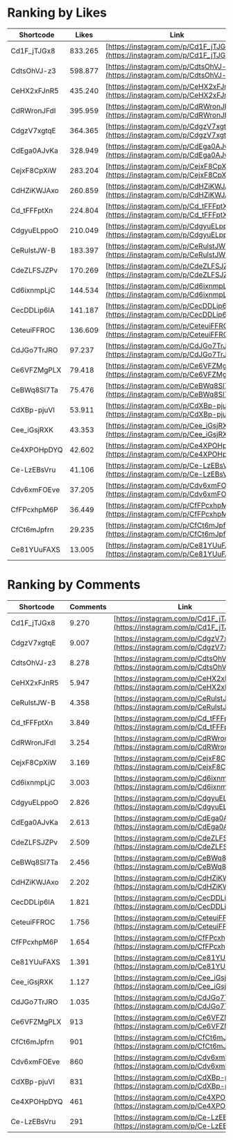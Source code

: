 # Ranking by Likes

| Shortcode   | Likes   | Link |
| ----        | ----    | ---- |
| Cd1F_jTJGx8 | 833.265 | [https://instagram.com/p/Cd1F_jTJGx8](https://instagram.com/p/Cd1F_jTJGx80) |
| CdtsOhVJ-z3 | 598.877 | [https://instagram.com/p/CdtsOhVJ-z3](https://instagram.com/p/CdtsOhVJ-z30) |
| CeHX2xFJnR5 | 435.240 | [https://instagram.com/p/CeHX2xFJnR5](https://instagram.com/p/CeHX2xFJnR50) |
| CdRWronJFdI | 395.959 | [https://instagram.com/p/CdRWronJFdI](https://instagram.com/p/CdRWronJFdI0) |
| CdgzV7xgtqE | 364.365 | [https://instagram.com/p/CdgzV7xgtqE](https://instagram.com/p/CdgzV7xgtqE0) |
| CdEga0AJvKa | 328.949 | [https://instagram.com/p/CdEga0AJvKa](https://instagram.com/p/CdEga0AJvKa0) |
| CejxF8CpXiW | 283.204 | [https://instagram.com/p/CejxF8CpXiW](https://instagram.com/p/CejxF8CpXiW0) |
| CdHZiKWJAxo | 260.859 | [https://instagram.com/p/CdHZiKWJAxo](https://instagram.com/p/CdHZiKWJAxo0) |
| Cd_tFFFptXn | 224.804 | [https://instagram.com/p/Cd_tFFFptXn](https://instagram.com/p/Cd_tFFFptXn0) |
| CdgyuELppoO | 210.049 | [https://instagram.com/p/CdgyuELppoO](https://instagram.com/p/CdgyuELppoO0) |
| CeRulstJW-B | 183.397 | [https://instagram.com/p/CeRulstJW-B](https://instagram.com/p/CeRulstJW-B0) |
| CdeZLFSJZPv | 170.269 | [https://instagram.com/p/CdeZLFSJZPv](https://instagram.com/p/CdeZLFSJZPv0) |
| Cd6ixnmpLjC | 144.534 | [https://instagram.com/p/Cd6ixnmpLjC](https://instagram.com/p/Cd6ixnmpLjC0) |
| CecDDLip6lA | 141.187 | [https://instagram.com/p/CecDDLip6lA](https://instagram.com/p/CecDDLip6lA0) |
| CeteuiFFROC | 136.609 | [https://instagram.com/p/CeteuiFFROC](https://instagram.com/p/CeteuiFFROC0) |
| CdJGo7TrJRO | 97.237  | [https://instagram.com/p/CdJGo7TrJRO](https://instagram.com/p/CdJGo7TrJRO0) |
| Ce6VFZMgPLX | 79.418  | [https://instagram.com/p/Ce6VFZMgPLX](https://instagram.com/p/Ce6VFZMgPLX0) |
| CeBWq8Sl7Ta | 75.476  | [https://instagram.com/p/CeBWq8Sl7Ta](https://instagram.com/p/CeBWq8Sl7Ta0) |
| CdXBp-pjuVI | 53.911  | [https://instagram.com/p/CdXBp-pjuVI](https://instagram.com/p/CdXBp-pjuVI0) |
| Cee_iGsjRXK | 43.353  | [https://instagram.com/p/Cee_iGsjRXK](https://instagram.com/p/Cee_iGsjRXK0) |
| Ce4XPOHpDYQ | 42.602  | [https://instagram.com/p/Ce4XPOHpDYQ](https://instagram.com/p/Ce4XPOHpDYQ0) |
| Ce-LzEBsVru | 41.106  | [https://instagram.com/p/Ce-LzEBsVru](https://instagram.com/p/Ce-LzEBsVru0) |
| Cdv6xmFOEve | 37.205  | [https://instagram.com/p/Cdv6xmFOEve](https://instagram.com/p/Cdv6xmFOEve0) |
| CfFPcxhpM6P | 36.449  | [https://instagram.com/p/CfFPcxhpM6P](https://instagram.com/p/CfFPcxhpM6P0) |
| CfCt6mJpfrn | 29.235  | [https://instagram.com/p/CfCt6mJpfrn](https://instagram.com/p/CfCt6mJpfrn0) |
| Ce81YUuFAXS | 13.005  | [https://instagram.com/p/Ce81YUuFAXS](https://instagram.com/p/Ce81YUuFAXS0) |


# Ranking by Comments

| Shortcode   | Comments | Link |
| ----        | ----     | ---- |
| Cd1F_jTJGx8 | 9.270    | [https://instagram.com/p/Cd1F_jTJGx8](https://instagram.com/p/Cd1F_jTJGx80) |
| CdgzV7xgtqE | 9.007    | [https://instagram.com/p/CdgzV7xgtqE](https://instagram.com/p/CdgzV7xgtqE0) |
| CdtsOhVJ-z3 | 8.278    | [https://instagram.com/p/CdtsOhVJ-z3](https://instagram.com/p/CdtsOhVJ-z30) |
| CeHX2xFJnR5 | 5.947    | [https://instagram.com/p/CeHX2xFJnR5](https://instagram.com/p/CeHX2xFJnR50) |
| CeRulstJW-B | 4.358    | [https://instagram.com/p/CeRulstJW-B](https://instagram.com/p/CeRulstJW-B0) |
| Cd_tFFFptXn | 3.849    | [https://instagram.com/p/Cd_tFFFptXn](https://instagram.com/p/Cd_tFFFptXn0) |
| CdRWronJFdI | 3.254    | [https://instagram.com/p/CdRWronJFdI](https://instagram.com/p/CdRWronJFdI0) |
| CejxF8CpXiW | 3.169    | [https://instagram.com/p/CejxF8CpXiW](https://instagram.com/p/CejxF8CpXiW0) |
| Cd6ixnmpLjC | 3.003    | [https://instagram.com/p/Cd6ixnmpLjC](https://instagram.com/p/Cd6ixnmpLjC0) |
| CdgyuELppoO | 2.826    | [https://instagram.com/p/CdgyuELppoO](https://instagram.com/p/CdgyuELppoO0) |
| CdEga0AJvKa | 2.613    | [https://instagram.com/p/CdEga0AJvKa](https://instagram.com/p/CdEga0AJvKa0) |
| CdeZLFSJZPv | 2.509    | [https://instagram.com/p/CdeZLFSJZPv](https://instagram.com/p/CdeZLFSJZPv0) |
| CeBWq8Sl7Ta | 2.456    | [https://instagram.com/p/CeBWq8Sl7Ta](https://instagram.com/p/CeBWq8Sl7Ta0) |
| CdHZiKWJAxo | 2.202    | [https://instagram.com/p/CdHZiKWJAxo](https://instagram.com/p/CdHZiKWJAxo0) |
| CecDDLip6lA | 1.821    | [https://instagram.com/p/CecDDLip6lA](https://instagram.com/p/CecDDLip6lA0) |
| CeteuiFFROC | 1.756    | [https://instagram.com/p/CeteuiFFROC](https://instagram.com/p/CeteuiFFROC0) |
| CfFPcxhpM6P | 1.654    | [https://instagram.com/p/CfFPcxhpM6P](https://instagram.com/p/CfFPcxhpM6P0) |
| Ce81YUuFAXS | 1.391    | [https://instagram.com/p/Ce81YUuFAXS](https://instagram.com/p/Ce81YUuFAXS0) |
| Cee_iGsjRXK | 1.127    | [https://instagram.com/p/Cee_iGsjRXK](https://instagram.com/p/Cee_iGsjRXK0) |
| CdJGo7TrJRO | 1.035    | [https://instagram.com/p/CdJGo7TrJRO](https://instagram.com/p/CdJGo7TrJRO0) |
| Ce6VFZMgPLX | 913      | [https://instagram.com/p/Ce6VFZMgPLX](https://instagram.com/p/Ce6VFZMgPLX0) |
| CfCt6mJpfrn | 901      | [https://instagram.com/p/CfCt6mJpfrn](https://instagram.com/p/CfCt6mJpfrn0) |
| Cdv6xmFOEve | 860      | [https://instagram.com/p/Cdv6xmFOEve](https://instagram.com/p/Cdv6xmFOEve0) |
| CdXBp-pjuVI | 831      | [https://instagram.com/p/CdXBp-pjuVI](https://instagram.com/p/CdXBp-pjuVI0) |
| Ce4XPOHpDYQ | 461      | [https://instagram.com/p/Ce4XPOHpDYQ](https://instagram.com/p/Ce4XPOHpDYQ0) |
| Ce-LzEBsVru | 291      | [https://instagram.com/p/Ce-LzEBsVru](https://instagram.com/p/Ce-LzEBsVru0) |
